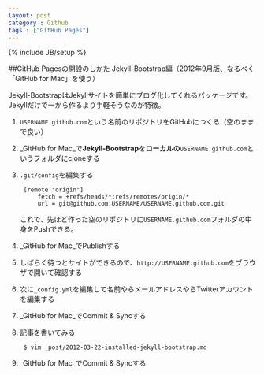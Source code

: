 ```yaml
---
layout: post
category : Github
tags : ["GitHub Pages"]
---
```

{% include JB/setup %}

##GitHub Pagesの開設のしかた Jekyll-Bootstrap編（2012年9月版、なるべく「GitHub for Mac」を使う）

Jekyll-BootstrapはJekyllサイトを簡単にブログ化してくれるパッケージです。Jekyllだけで一から作るより手軽そうなのが特徴。

1. `USERNAME.github.com`という名前のリポジトリをGitHubにつくる（空のままで良い）
2. _GitHub for Mac_で**Jekyll-Bootstrap**を**ローカルの**`USERNAME.github.com`というフォルダにcloneする
3. `.git/config`を編集する

		[remote "origin"]
			fetch = +refs/heads/*:refs/remotes/origin/*
			url = git@github.com:USERNAME/USERNAME.github.com.git

	これで、先ほど作った空のリポジトリに`USERNAME.github.com`フォルダの中身をPushできる。
4. _GitHub for Mac_でPublishする
3. しばらく待つとサイトができるので、`http://USERNAME.github.com`をブラウザで開いて確認する
4. 次に`_config.yml`を編集して名前やらメールアドレスやらTwitterアカウントを編集する
5. _GitHub for Mac_でCommit & Syncする
6. 記事を書いてみる

		$ vim _post/2012-03-22-installed-jekyll-bootstrap.md

5. _GitHub for Mac_でCommit & Syncする
